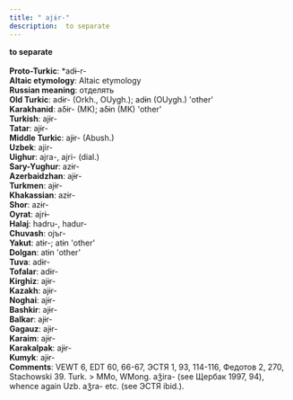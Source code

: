 ```yaml
---
title: " ajɨr-"
description:  to separate
---
```

<p data-pagefind-weight="0.5">
<strong> to separate</strong><br><br>
<strong>Proto-Turkic</strong>:  *adɨ-r-<br>
<strong>Altaic etymology</strong>:  Altaic etymology<br>
<strong>Russian meaning</strong>:  отделять<br>
<strong>Old Turkic</strong>:  adɨr- (Orkh., OUygh.); adɨn (OUygh.) 'other'<br>
<strong>Karakhanid</strong>:  aδɨr- (MK); aδɨn (MK) 'other'<br>
<strong>Turkish</strong>:  ajɨr-<br>
<strong>Tatar</strong>:  ajɨr-<br>
<strong>Middle Turkic</strong>:  ajɨr- (Abush.)<br>
<strong>Uzbek</strong>:  ajir-<br>
<strong>Uighur</strong>:  ajra-, ajri- (dial.)<br>
<strong>Sary-Yughur</strong>:  azɨr-<br>
<strong>Azerbaidzhan</strong>:  ajɨr-<br>
<strong>Turkmen</strong>:  ajɨr-<br>
<strong>Khakassian</strong>:  azɨr-<br>
<strong>Shor</strong>:  azɨr-<br>
<strong>Oyrat</strong>:  ajrɨ-<br>
<strong>Halaj</strong>:  hadru-, hadur-<br>
<strong>Chuvash</strong>:  ojъr-<br>
<strong>Yakut</strong>:  atɨr-; atɨn 'other'<br>
<strong>Dolgan</strong>:  atɨn 'other'<br>
<strong>Tuva</strong>:  adɨr-<br>
<strong>Tofalar</strong>:  adɨr-<br>
<strong>Kirghiz</strong>:  ajɨr-<br>
<strong>Kazakh</strong>:  ajɨr-<br>
<strong>Noghai</strong>:  ajɨr-<br>
<strong>Bashkir</strong>:  ajɨr-<br>
<strong>Balkar</strong>:  ajɨr-<br>
<strong>Gagauz</strong>:  ajɨr-<br>
<strong>Karaim</strong>:  ajɨr-<br>
<strong>Karakalpak</strong>:  ajɨr-<br>
<strong>Kumyk</strong>:  ajɨr-<br>
<strong>Comments</strong>:  VEWT 6, EDT 60, 66-67, ЭСТЯ 1, 93, 114-116, Федотов 2, 270, Stachowski 39. Turk. > MMo, WMong. aǯira- (see Щербак 1997, 94), whence again Uzb. aǯra- etc. (see ЭСТЯ ibid.).<br>

</p>
